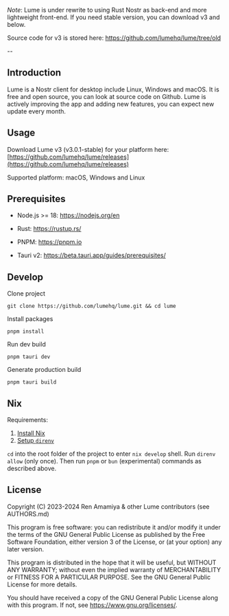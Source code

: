 _Note_: Lume is under rewrite to using Rust Nostr as back-end and more lightweight front-end. If you need stable version, you can download v3 and below.

Source code for v3 is stored here: https://github.com/lumehq/lume/tree/old

--

## Introduction

Lume is a Nostr client for desktop include Linux, Windows and macOS. It is free and open source, you can look at source code on Github. Lume is actively improving the app and adding new features, you can expect new update every month.

## Usage

Download Lume v3 (v3.0.1-stable) for your platform here: [https://github.com/lumehq/lume/releases](https://github.com/lumehq/lume/releases)

Supported platform: macOS, Windows and Linux

## Prerequisites

- Node.js >= 18: https://nodejs.org/en

- Rust: https://rustup.rs/

- PNPM: https://pnpm.io

- Tauri v2: https://beta.tauri.app/guides/prerequisites/

## Develop

Clone project

```
git clone https://github.com/lumehq/lume.git && cd lume
```

Install packages

```
pnpm install
```

Run dev build

```
pnpm tauri dev
```

Generate production build

```
pnpm tauri build
```

## Nix

Requirements:

1. [Install Nix](https://zero-to-flakes.com/install)
1. [Setup `direnv`](https://zero-to-flakes.com/direnv)

`cd` into the root folder of the project to enter `nix develop` shell. Run `direnv allow` (only once). Then run `pnpm` or `bun` (experimental) commands as described above.

## License

Copyright (C) 2023-2024 Ren Amamiya & other Lume contributors (see AUTHORS.md)

This program is free software: you can redistribute it and/or modify it under the terms of the GNU General Public License as published by the Free Software Foundation, either version 3 of the License, or (at your option) any later version.

This program is distributed in the hope that it will be useful, but WITHOUT ANY WARRANTY; without even the implied warranty of MERCHANTABILITY or FITNESS FOR A PARTICULAR PURPOSE. See the GNU General Public License for more details.

You should have received a copy of the GNU General Public License along with this program. If not, see https://www.gnu.org/licenses/.
